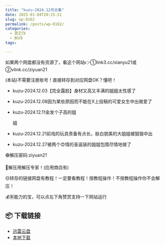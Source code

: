 ```yaml
---
title: "kuzu-2024.12月合集"
date: 2025-01-04T20:25:51
slug: wp-8162
permalink: /posts/wp-8162/
categories:
  - 其它📺
  - BG📺
tags:

---
```


如果两个网盘都没有资源了，看这个网站👉①link3.cc/xianyu21或②vlink.cc/ziyuan21

(本站)不需要注册账号！直接转存到对应网盘OK？懂吧！

*   kuzu-2024.12.03【完全露脸】身材又高又丰满的姐姐太性感了
*   kuzu-2024.12.08因为某些原因而不能在X上投稿的可爱女生中出做爱了
*   kuzu-2024.12.11金发个子高的姐
    
    姐
    
*   kuzu-2024.12.21前戏的玩具责备有点长，肤白貌美的大姐姐被狠狠中出
    
*   kuzu-2024.12.27被两个😍情的圣诞装的姐姐包围尽情地做了

🟢解压密码:ziyuan21

🔵解压用解压专家！(应用商店有)

🟡转存的链接网盘有教程！一定要看教程！按教程操作！不按教程操作你不会解压！

💰🈶能力的宝，可以点左下角赞赏支持一下网站运行

## 📦 下载链接
- [迅雷云盘](https://blziyuan21.com/pay-download/8162?key=887128089b&down_id=0)
- [本地下载](https://blziyuan21.com/pay-download/8162?key=887128089b&down_id=1)

